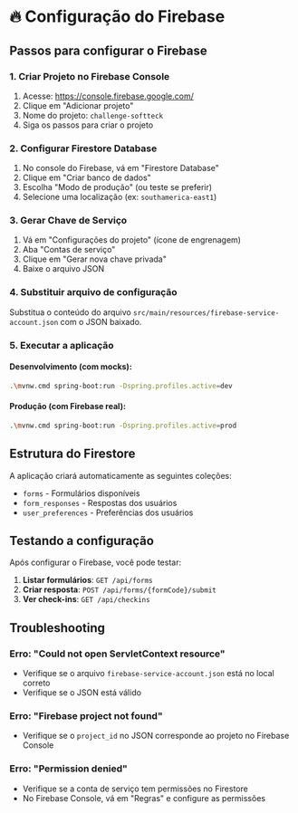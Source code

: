 # 🔥 Configuração do Firebase

## Passos para configurar o Firebase

### 1. Criar Projeto no Firebase Console
1. Acesse: https://console.firebase.google.com/
2. Clique em "Adicionar projeto"
3. Nome do projeto: `challenge-softteck`
4. Siga os passos para criar o projeto

### 2. Configurar Firestore Database
1. No console do Firebase, vá em "Firestore Database"
2. Clique em "Criar banco de dados"
3. Escolha "Modo de produção" (ou teste se preferir)
4. Selecione uma localização (ex: `southamerica-east1`)

### 3. Gerar Chave de Serviço
1. Vá em "Configurações do projeto" (ícone de engrenagem)
2. Aba "Contas de serviço"
3. Clique em "Gerar nova chave privada"
4. Baixe o arquivo JSON

### 4. Substituir arquivo de configuração
Substitua o conteúdo do arquivo `src/main/resources/firebase-service-account.json` com o JSON baixado.

### 5. Executar a aplicação

#### Desenvolvimento (com mocks):
```bash
.\mvnw.cmd spring-boot:run -Dspring.profiles.active=dev
```

#### Produção (com Firebase real):
```bash
.\mvnw.cmd spring-boot:run -Dspring.profiles.active=prod
```

## Estrutura do Firestore

A aplicação criará automaticamente as seguintes coleções:

- `forms` - Formulários disponíveis
- `form_responses` - Respostas dos usuários
- `user_preferences` - Preferências dos usuários

## Testando a configuração

Após configurar o Firebase, você pode testar:

1. **Listar formulários**: `GET /api/forms`
2. **Criar resposta**: `POST /api/forms/{formCode}/submit`
3. **Ver check-ins**: `GET /api/checkins`

## Troubleshooting

### Erro: "Could not open ServletContext resource"
- Verifique se o arquivo `firebase-service-account.json` está no local correto
- Verifique se o JSON está válido

### Erro: "Firebase project not found"
- Verifique se o `project_id` no JSON corresponde ao projeto no Firebase Console

### Erro: "Permission denied"
- Verifique se a conta de serviço tem permissões no Firestore
- No Firebase Console, vá em "Regras" e configure as permissões
